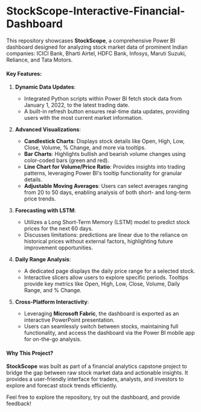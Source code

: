 # StockScope-Interactive-Financial-Dashboard
 
This repository showcases **StockScope**, a comprehensive Power BI dashboard designed for analyzing stock market data of prominent Indian companies: ICICI Bank, Bharti Airtel, HDFC Bank, Infosys, Maruti Suzuki, Reliance, and Tata Motors.  

#### Key Features:  
1. **Dynamic Data Updates**:  
   - Integrated Python scripts within Power BI fetch stock data from January 1, 2022, to the latest trading date.  
   - A built-in refresh button ensures real-time data updates, providing users with the most current market information.  

2. **Advanced Visualizations**:  
   - **Candlestick Charts**: Displays stock details like Open, High, Low, Close, Volume, % Change, and more via tooltips.  
   - **Bar Charts**: Highlights bullish and bearish volume changes using color-coded bars (green and red).  
   - **Line Chart for Volume/Price Ratio**: Provides insights into trading patterns, leveraging Power BI's tooltip functionality for granular details.  
   - **Adjustable Moving Averages**: Users can select averages ranging from 20 to 50 days, enabling analysis of both short- and long-term price trends.  

3. **Forecasting with LSTM**:  
   - Utilizes a Long Short-Term Memory (LSTM) model to predict stock prices for the next 60 days.  
   - Discusses limitations: predictions are linear due to the reliance on historical prices without external factors, highlighting future improvement opportunities.  

4. **Daily Range Analysis**:  
   - A dedicated page displays the daily price range for a selected stock.  
   - Interactive slicers allow users to explore specific periods. Tooltips provide key metrics like Open, High, Low, Close, Volume, Daily Range, and % Change.  

5. **Cross-Platform Interactivity**:  
   - Leveraging **Microsoft Fabric**, the dashboard is exported as an interactive PowerPoint presentation.  
   - Users can seamlessly switch between stocks, maintaining full functionality, and access the dashboard via the Power BI mobile app for on-the-go analysis.  

#### Why This Project?  
**StockScope** was built as part of a financial analytics capstone project to bridge the gap between raw stock market data and actionable insights. It provides a user-friendly interface for traders, analysts, and investors to explore and forecast stock trends efficiently.  

Feel free to explore the repository, try out the dashboard, and provide feedback!  
